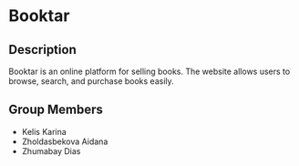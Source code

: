 # Booktar

## Description
Booktar is an online platform for selling books. The website allows users to browse, search, and purchase books easily.

## Group Members
- Kelis Karina  
- Zholdasbekova Aidana  
- Zhumabay Dias  
